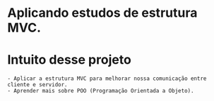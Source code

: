 # Aplicando estudos de estrutura MVC.

# Intuito desse projeto
    - Aplicar a estrutura MVC para melhorar nossa comunicação entre cliente e servidor.
    - Aprender mais sobre POO (Programação Orientada a Objeto).
    